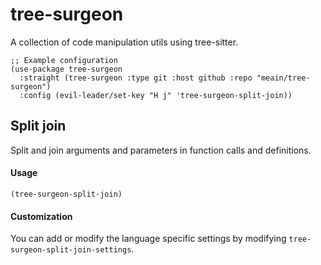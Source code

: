 # tree-surgeon

A collection of code manipulation utils using tree-sitter.

``` emacs-lisp
;; Example configuration
(use-package tree-surgeon
  :straight (tree-surgeon :type git :host github :repo "meain/tree-surgeon")
  :config (evil-leader/set-key "H j" 'tree-surgeon-split-join))
```

## Split join

Split and join arguments and parameters in function calls and definitions.


#### Usage

``` emacs-lisp
(tree-surgeon-split-join)
```

#### Customization

You can add or modify the language specific settings by modifying `tree-surgeon-split-join-settings`.

